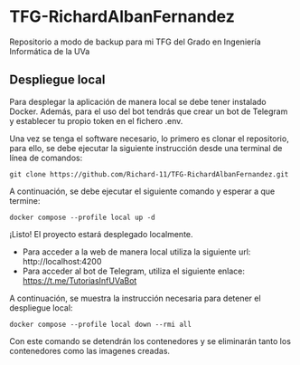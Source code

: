 # TFG-RichardAlbanFernandez
Repositorio a modo de backup para mi TFG del Grado en Ingeniería Informática de la UVa

## Despliegue local
Para desplegar la aplicación de manera local se debe tener instalado Docker. Además, para el uso del bot tendrás que crear un bot de Telegram y establecer tu propio token en el fichero .env.

Una vez se tenga el software necesario, lo primero es clonar el repositorio, para ello, se debe ejecutar la siguiente instrucción desde una terminal de línea de comandos:

`git clone https://github.com/Richard-11/TFG-RichardAlbanFernandez.git`

A continuación, se debe ejecutar el siguiente comando y esperar a que termine:

`docker compose --profile local up -d`

¡Listo! El proyecto estará desplegado localmente. 
* Para acceder a la web de manera local utiliza la siguiente url: http://localhost:4200 
* Para acceder al bot de Telegram, utiliza el siguiente enlace: https://t.me/TutoriasInfUVaBot

A continuación, se muestra la instrucción necesaria para detener el despliegue local:

`docker compose --profile local down --rmi all`

Con este comando se detendrán los contenedores y se eliminarán tanto los contenedores como las imagenes creadas. 
